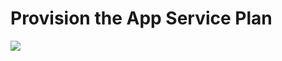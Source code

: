 # Provision the App Service Plan

<a href="https://portal.azure.com/#create/Microsoft.Template/uri/https%3A%2F%2Fraw.githubusercontent.com%2Fonemtc%2Fgovernance-script-sandbox%2Fmaster%2FCode%2520To%2520Push%2520To%2520Environments%2FApp%2520Service%2520Web%2520App%2FAppServicePlanDeployment%2Fazuredeploy.json" target="_blank">
    <img src="http://azuredeploy.net/deploybutton.png"/>
</a>
